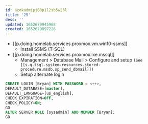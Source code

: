```yaml
---
id: azokadmipj68p1l2sb5w23l
title: '25'
desc: ''
updated: 1652679945968
created: 1652679897226
---
```


- [[p.doing.homelab.services.proxmox.vm.win10-ssms]]
  - Install SSMS (T-SQL)
- [[p.doing.homelab.services.proxmox.lxe.mssql]]
  - Management > Database Mail > Configure and setup `(See [[s.q.tsql.system-resources.stored-procedure.msdb.sp_send_dbmail]])`
  - Setup alternate login

```sql
CREATE LOGIN [Bryan] WITH PASSWORD = <++>, 
DEFAULT_DATABASE=[master], 
DEFAULT_LANGUAGE=[us_english], 
CHECK_EXPIRATION=OFF, 
CHECK_POLICY=ON;
GO
ALTER SERVER ROLE [sysadmin] ADD MEMBER [Bryan];
GO
```
